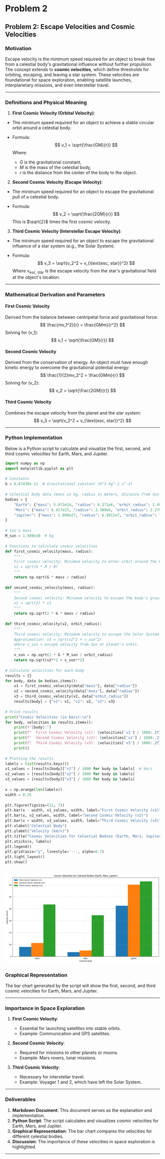# Problem 2

## **Problem 2: Escape Velocities and Cosmic Velocities**

### **Motivation**
Escape velocity is the minimum speed required for an object to break free from a celestial body's gravitational influence without further propulsion. The concept extends to **cosmic velocities**, which define thresholds for orbiting, escaping, and leaving a star system. These velocities are foundational for space exploration, enabling satellite launches, interplanetary missions, and even interstellar travel.

---

### **Definitions and Physical Meaning**

1. **First Cosmic Velocity (Orbital Velocity)**:

- The minimum speed required for an object to achieve a stable circular orbit around a celestial body.

- Formula:
    $$
    v_1 = \sqrt{\frac{GM}{r}}
    $$
    Where:
    - $G$ is the gravitational constant,
    - $M$ is the mass of the celestial body,
    - $r$ is the distance from the center of the body to the object.

2. **Second Cosmic Velocity (Escape Velocity)**:

- The minimum speed required for an object to escape the gravitational pull of a celestial body.

- Formula:
    $$
    v_2 = \sqrt{\frac{2GM}{r}}
    $$
    This is $\sqrt{2}$ times the first cosmic velocity.

3. **Third Cosmic Velocity (Interstellar Escape Velocity)**:

- The minimum speed required for an object to escape the gravitational influence of a star system (e.g., the Solar System).

- Formula:
    $$
    v_3 = \sqrt{v_2^2 + v_{\text{esc, star}}^2}
    $$
    Where $v_{\text{esc, star}}$ is the escape velocity from the star's gravitational field at the object's location.

---

### **Mathematical Derivation and Parameters**

#### **First Cosmic Velocity**
Derived from the balance between centripetal force and gravitational force:
$$
    \frac{mv_1^2}{r} = \frac{GMm}{r^2}
$$
    Solving for \(v_1\):
$$
    v_1 = \sqrt{\frac{GM}{r}}
$$

#### **Second Cosmic Velocity**
Derived from the conservation of energy. An object must have enough kinetic energy to overcome the gravitational potential energy:
$$
    \frac{1}{2}mv_2^2 = \frac{GMm}{r}
$$
    Solving for \(v_2\):
$$
    v_2 = \sqrt{\frac{2GM}{r}}
$$

#### **Third Cosmic Velocity**
Combines the escape velocity from the planet and the star system:
$$
    v_3 = \sqrt{v_2^2 + v_{\text{esc, star}}^2}
$$

---

### **Python Implementation**
Below is a Python script to calculate and visualize the first, second, and third cosmic velocities for Earth, Mars, and Jupiter.

```python
import numpy as np
import matplotlib.pyplot as plt

# Constants
G = 6.67430e-11  # Gravitational constant (m^3 kg^-1 s^-2)

# Celestial body data (mass in kg, radius in meters, distance from Sun in meters)
bodies = {
    "Earth": {"mass": 5.972e24, "radius": 6.371e6, "orbit_radius": 1.496e11},
    "Mars": {"mass": 6.417e23, "radius": 3.389e6, "orbit_radius": 2.279e11},
    "Jupiter": {"mass": 1.898e27, "radius": 6.9911e7, "orbit_radius": 7.785e11}
}

# Sun's mass
M_sun = 1.989e30  # kg

# Functions to calculate cosmic velocities
def first_cosmic_velocity(mass, radius):
    """
    First cosmic velocity: Minimum velocity to enter orbit around the body.
    v1 = sqrt(G * M / R)
    """
    return np.sqrt(G * mass / radius)

def second_cosmic_velocity(mass, radius):
    """
    Second cosmic velocity: Minimum velocity to escape the body's gravity.
    v2 = sqrt(2) * v1
    """
    return np.sqrt(2 * G * mass / radius)

def third_cosmic_velocity(v2, orbit_radius):
    """
    Third cosmic velocity: Minimum velocity to escape the Solar System from the planet's orbit.
    Approximation: v3 = sqrt(v2^2 + v_sun^2)
    where v_sun = escape velocity from Sun at planet's orbit.
    """
    v_sun = np.sqrt(2 * G * M_sun / orbit_radius)
    return np.sqrt(v2**2 + v_sun**2)

# Calculate velocities for each body
results = {}
for body, data in bodies.items():
    v1 = first_cosmic_velocity(data["mass"], data["radius"])
    v2 = second_cosmic_velocity(data["mass"], data["radius"])
    v3 = third_cosmic_velocity(v2, data["orbit_radius"])
    results[body] = {"v1": v1, "v2": v2, "v3": v3}

# Print results
print("Cosmic Velocities (in km/s):\n")
for body, velocities in results.items():
    print(f"{body}:")
    print(f"  First Cosmic Velocity (v1): {velocities['v1'] / 1000:.2f} km/s")
    print(f"  Second Cosmic Velocity (v2): {velocities['v2'] / 1000:.2f} km/s")
    print(f"  Third Cosmic Velocity (v3): {velocities['v3'] / 1000:.2f} km/s")
    print()

# Plotting the results
labels = list(results.keys())
v1_values = [results[body]["v1"] / 1000 for body in labels]  # km/s
v2_values = [results[body]["v2"] / 1000 for body in labels]
v3_values = [results[body]["v3"] / 1000 for body in labels]

x = np.arange(len(labels))
width = 0.25

plt.figure(figsize=(12, 7))
plt.bar(x - width, v1_values, width, label="First Cosmic Velocity (v1)")
plt.bar(x, v2_values, width, label="Second Cosmic Velocity (v2)")
plt.bar(x + width, v3_values, width, label="Third Cosmic Velocity (v3)")
plt.xlabel("Celestial Body")
plt.ylabel("Velocity (km/s)")
plt.title("Cosmic Velocities for Celestial Bodies (Earth, Mars, Jupiter)")
plt.xticks(x, labels)
plt.legend()
plt.grid(axis="y", linestyle='--', alpha=0.7)
plt.tight_layout()
plt.show()

```
![alt text](image-6.png)
---

### **Graphical Representation**
The bar chart generated by the script will show the first, second, and third cosmic velocities for Earth, Mars, and Jupiter.

---

### **Importance in Space Exploration**

1. **First Cosmic Velocity**:

   - Essential for launching satellites into stable orbits.
   - Example: Communication and GPS satellites.

2. **Second Cosmic Velocity**:

   - Required for missions to other planets or moons.
   - Example: Mars rovers, lunar missions.

3. **Third Cosmic Velocity**:

   - Necessary for interstellar travel.
   - Example: Voyager 1 and 2, which have left the Solar System.

---

### **Deliverables**
1. **Markdown Document**: This document serves as the explanation and implementation.
2. **Python Script**: The script calculates and visualizes cosmic velocities for Earth, Mars, and Jupiter.
3. **Graphical Representation**: The bar chart compares the velocities for different celestial bodies.
4. **Discussion**: The importance of these velocities in space exploration is highlighted.

---
